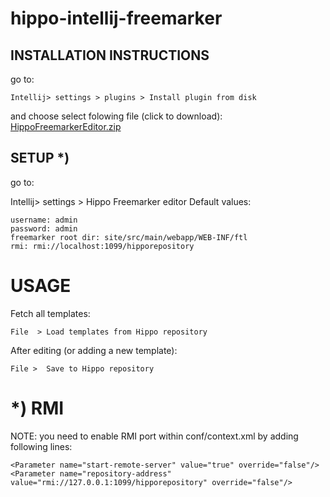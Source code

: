 hippo-intellij-freemarker
=========================


## INSTALLATION INSTRUCTIONS


go to:

```
Intellij> settings > plugins > Install plugin from disk
```
and choose select folowing file (click to download):
[HippoFreemarkerEditor.zip](https://github.com/machak/hippo-intellij-freemarker/raw/master/HippoFreemarkerEditor.zip)

## SETUP *)

go to:

Intellij> settings > Hippo Freemarker editor
Default values:

```
username: admin
password: admin
freemarker root dir: site/src/main/webapp/WEB-INF/ftl
rmi: rmi://localhost:1099/hipporepository

```

# USAGE

Fetch all templates:
```
File  > Load templates from Hippo repository
```
After editing (or adding a new template):

```
File >  Save to Hippo repository
```





# *) RMI

NOTE: you need to enable RMI port within conf/context.xml by adding following lines:
```
<Parameter name="start-remote-server" value="true" override="false"/>
<Parameter name="repository-address" value="rmi://127.0.0.1:1099/hipporepository" override="false"/>
```
